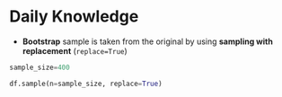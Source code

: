 # Daily Knowledge

- **Bootstrap** sample is taken from the original by using **sampling with replacement** (`replace=True`)

```python
sample_size=400

df.sample(n=sample_size, replace=True)
```
